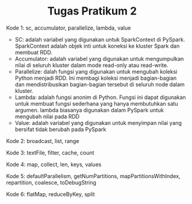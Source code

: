 <center><h1>Tugas Pratikum  2</h1></center>
<ul>
  <p>Kode 1: sc, accumulator, parallelize, lambda, value</p>
  <ul>
    <li>SC: adalah variabel yang digunakan untuk SparkContext di PySpark. SparkContext adalah objek inti untuk koneksi ke kluster Spark dan membuat RDD.</li>
    <li>Accumulator: adalah variabel yang digunakan untuk mengumpulkan nilai di seluruh kluster dalam mode read-only atau read-write.</li>
    <li>Parallelize: dalah fungsi yang digunakan untuk mengubah koleksi Python menjadi RDD. Ini membagi koleksi menjadi bagian-bagian dan mendistribusikan bagian-bagian tersebut di seluruh node dalam kluster.</li>
    <li>Lambda: adalah fungsi anonim di Python. Fungsi ini dapat digunakan untuk membuat fungsi sederhana yang hanya membutuhkan satu argumen. lambda biasanya digunakan dalam PySpark untuk mengubah nilai pada RDD</li>
    <li>Value: adalah variabel yang digunakan untuk menyimpan nilai yang bersifat tidak berubah pada PySpark</li>
  </ul>
  <p>Kode 2: broadcast, list, range</p>
  <p>Kode 3: textFile, filter, cache, count</p>
  <p>Kode 4: map, collect, len, keys, values</p>
  <p>Kode 5: defaultParallelism, getNumPartitions, mapPartitionsWithIndex, repartition, coalesce, toDebugString</p>
  <p>Kode 6: flatMap, reduceByKey, split</p>
</ul>
